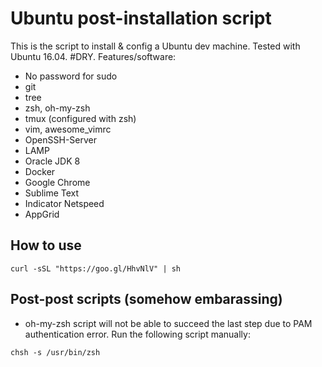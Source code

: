 # Ubuntu post-installation script
This is the script to install & config a Ubuntu dev machine. Tested with Ubuntu 16.04. #DRY.
Features/software:
* No password for sudo
* git
* tree
* zsh, oh-my-zsh
* tmux (configured with zsh)
* vim, awesome_vimrc
* OpenSSH-Server
* LAMP
* Oracle JDK 8 
* Docker
* Google Chrome
* Sublime Text 
* Indicator Netspeed 
* AppGrid


## How to use
```
curl -sSL "https://goo.gl/HhvNlV" | sh
```
## Post-post scripts (somehow embarassing)
* oh-my-zsh script will not be able to succeed the last step due to PAM authentication error. Run the following script manually:
```
chsh -s /usr/bin/zsh
```

